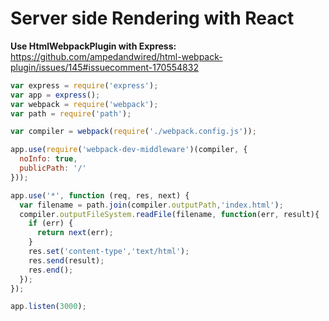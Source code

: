 # Server side Rendering with React

**Use HtmlWebpackPlugin with Express:**
https://github.com/ampedandwired/html-webpack-plugin/issues/145#issuecomment-170554832

```js
var express = require('express');
var app = express();
var webpack = require('webpack');
var path = require('path');

var compiler = webpack(require('./webpack.config.js'));

app.use(require('webpack-dev-middleware')(compiler, {
  noInfo: true,
  publicPath: '/'
}));

app.use('*', function (req, res, next) {
  var filename = path.join(compiler.outputPath,'index.html');
  compiler.outputFileSystem.readFile(filename, function(err, result){
    if (err) {
      return next(err);
    }
    res.set('content-type','text/html');
    res.send(result);
    res.end();
  });
});

app.listen(3000);
```
